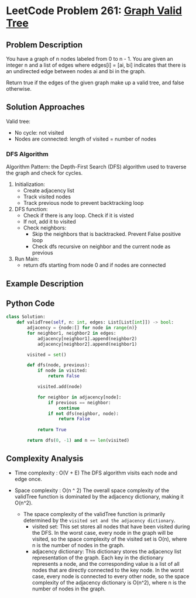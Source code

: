 # LeetCode Problem 261: [Graph Valid Tree](https://leetcode.com/problems/graph-valid-tree/description/)
## Problem Description
You have a graph of n nodes labeled from 0 to n - 1. You are given an integer n and a list of edges where edges[i] = [ai, bi] indicates that there is an undirected edge between nodes ai and bi in the graph.

Return true if the edges of the given graph make up a valid tree, and false otherwise.

## Solution Approaches
Valid tree:
- No cycle: not visited
- Nodes are connected: length of visited = number of nodes

### DFS Algorithm
Algorithm Pattern:
the Depth-First Search (DFS) algorithm used to traverse the graph and check for cycles.

1. Initialization:
    - Create adjacency list
    - Track visited nodes
    - Track previous node to prevent backtracking loop
2. DFS function:
    - Check if there is any loop. Check if it is visted
    - If not, add it to visited
    - Check neighbors:
        - Skip the neighbors that is backtracked. Prevent False positive loop
        - Check dfs recursive on neighbor and the current node as previous
3. Run Main:
    - return dfs starting from node 0 and if nodes are connected

## Example Description

## Python Code
```python
class Solution:
    def validTree(self, n: int, edges: List[List[int]]) -> bool:
        adjacency = {node:[] for node in range(n)}
        for neighbor1, neighbor2 in edges:
            adjacency[neighbor1].append(neighbor2)
            adjacency[neighbor2].append(neighbor1)

        visited = set()

        def dfs(node, previous):
            if node in visited:
                return False

            visited.add(node)

            for neighbor in adjacency[node]:
                if previous == neighbor:
                    continue
                if not dfs(neighbor, node):
                    return False
            
            return True

        return dfs(0, -1) and n == len(visited)
```
## Complexity Analysis
- Time complexity : O(V + E) The DFS algorithm visits each node and edge once.

- Space complexity : O(n ^ 2) The overall space complexity of the validTree function is dominated by the adjacency dictionary, making it O(n^2).
    - The space complexity of the validTree function is primarily determined by the ```visited set and the adjacency dictionary```.
        - visited set: This set stores all nodes that have been visited during the DFS. In the worst case, every node in the graph will be visited, so the space complexity of the visited set is O(n), where n is the number of nodes in the graph.
        - adjacency dictionary: This dictionary stores the adjacency list representation of the graph. Each key in the dictionary represents a node, and the corresponding value is a list of all nodes that are directly connected to the key node. In the worst case, every node is connected to every other node, so the space complexity of the adjacency dictionary is O(n^2), where n is the number of nodes in the graph.